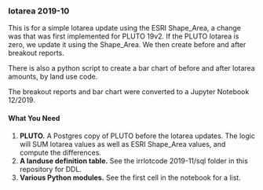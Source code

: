 <h3>lotarea 2019-10</h3>

<p>This is for a simple lotarea update using the ESRI Shape_Area, a
change was that was first implemented for PLUTO 19v2.
If the PLUTO lotarea is zero, we update it using the Shape_Area.
We then create before and after breakout reports.</p>

<p>There is also a python script to create a bar chart of before
and after lotarea amounts, by land use code.</p>

<p>The breakout reports and bar chart were converted to a Jupyter Notebook
12/2019.</p>

<h4>What You Need</h4>

<ol>
<li><strong>PLUTO.</strong> A Postgres copy of PLUTO before the lotarea updates.
The logic will SUM lotarea values as well as ESRI Shape_Area values, and compute
the differences.</li>
<li><strong>A landuse definition table.</strong> See the irrlotcode 2019-11/sql folder in this repository for DDL.</li>
<li><strong>Various Python modules.</strong> See the first cell in the notebook for  
a list.</li>
</ol>
